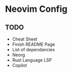 # Neovim Config

## TODO

- Cheat Sheet
- Finish README Page
- List of dependancies
- Neorg
- Rust Language LSP
- Copilot
